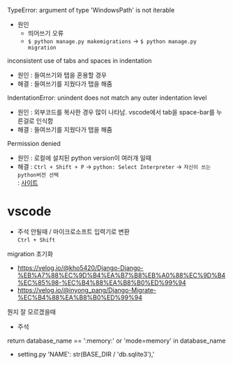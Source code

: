 TypeError: argument of type 'WindowsPath' is not iterable  
- 원인  
  - 띄어쓰기 오류  
  - `$ python manage.py makemigrations` -> `$ python manage.py migration`  

inconsistent use of tabs and spaces in indentation  
- 원인 : 들여쓰기와 탭을 혼용할 경우  
- 해결 : 들여쓰기를 지웠다가 탭을 해줌

IndentationError: unindent does not match any outer indentation level  
- 원인 : 외부코드를 복사한 경우 많이 나타남. vscode에서 tab을 space-bar를 누른걸로 인식함  
- 해결 : 들여쓰기를 지웠다가 탭을 해줌  

Permission denied  
- 원인 : 로컬에 설치된 python version이 여러개 일때
- 해결 : `Ctrl + Shift + P` → `python: Select Interpreter` → `자신이 쓰는 python버전 선택`   
        : [사이트](https://gentlesark.tistory.com/32)  
  
# vscode  
- 주석 안될때 / 마이크로소프트 입력기로 변환  
```Ctrl + Shift```  

migration 초기화  
- https://velog.io/@kho5420/Django-Django-%EB%A7%88%EC%9D%B4%EA%B7%B8%EB%A0%88%EC%9D%B4%EC%85%98-%EC%B4%88%EA%B8%B0%ED%99%94  
- https://velog.io/@inyong_pang/Django-Migrate-%EC%B4%88%EA%B8%B0%ED%99%94

뭔지 잘 모르겠을때  
- 주석 

return database_name == ':memory:' or 'mode=memory' in database_name  
- setting.py 'NAME': str(BASE_DIR / 'db.sqlite3'),'  
